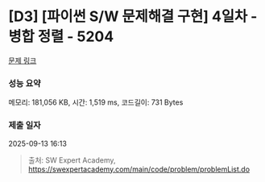 # [D3] [파이썬 S/W 문제해결 구현] 4일차 - 병합 정렬 - 5204 

[문제 링크](https://swexpertacademy.com/main/code/problem/problemDetail.do?contestProbId=AWT-Pu3acjYDFAVT) 

### 성능 요약

메모리: 181,056 KB, 시간: 1,519 ms, 코드길이: 731 Bytes

### 제출 일자

2025-09-13 16:13



> 출처: SW Expert Academy, https://swexpertacademy.com/main/code/problem/problemList.do